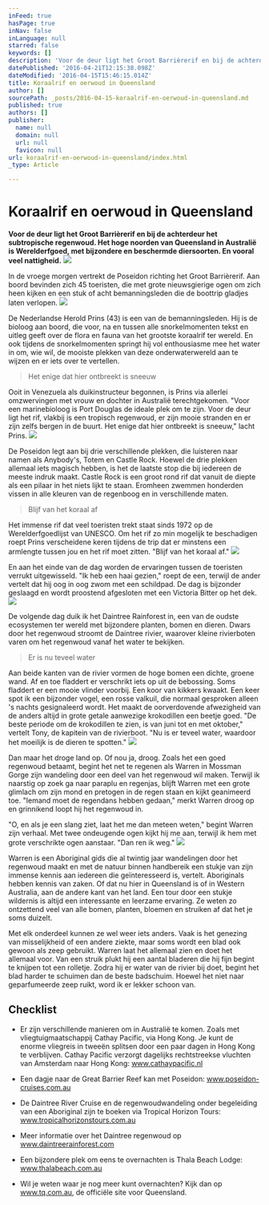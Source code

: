 ```yaml
---
inFeed: true
hasPage: true
inNav: false
inLanguage: null
starred: false
keywords: []
description: 'Voor de deur ligt het Groot Barrièrerif en bij de achterdeur het subtropische regenwoud. Het hoge noorden van Queensland in Australië is Werelderfgoed, met bijzondere en beschermde diersoorten. En vooral veel nattigheid.'
datePublished: '2016-04-21T12:15:38.098Z'
dateModified: '2016-04-15T15:46:15.014Z'
title: Koraalrif en oerwoud in Queensland
author: []
sourcePath: _posts/2016-04-15-koraalrif-en-oerwoud-in-queensland.md
published: true
authors: []
publisher:
  name: null
  domain: null
  url: null
  favicon: null
url: koraalrif-en-oerwoud-in-queensland/index.html
_type: Article

---
```

# Koraalrif en oerwoud in Queensland

**Voor de deur ligt het Groot Barrièrerif en bij de achterdeur het subtropische regenwoud. Het hoge noorden van Queensland in Australië is Werelderfgoed, met bijzondere en beschermde diersoorten. En vooral veel nattigheid.**
![](https://the-grid-user-content.s3-us-west-2.amazonaws.com/710820d5-d887-49eb-8247-573efdcf94d6.jpg)

In de vroege morgen vertrekt de Poseidon richting het Groot Barrièrerif. Aan boord bevinden zich 45 toeristen, die met grote nieuwsgierige ogen om zich heen kijken en een stuk of acht bemanningsleden die de boottrip gladjes laten verlopen.
![](https://the-grid-user-content.s3-us-west-2.amazonaws.com/cfb4087d-7c55-4c54-a394-1c16e3268bdd.jpg)

De Nederlandse Herold Prins (43) is een van de bemanningsleden. Hij is de bioloog aan boord, die voor, na en tussen alle snorkelmomenten tekst en uitleg geeft over de flora en fauna van het grootste koraalrif ter wereld. En ook tijdens de snorkelmomenten springt hij vol enthousiasme mee het water in om, wie wil, de mooiste plekken van deze onderwaterwereld aan te wijzen en er iets over te vertellen.

> Het enige dat hier ontbreekt is sneeuw

Ooit in Venezuela als duikinstructeur begonnen, is Prins via allerlei omzwervingen met vrouw en dochter in Australië terechtgekomen. "Voor een marinebioloog is Port Douglas de ideale plek om te zijn. Voor de deur ligt het rif, vlakbij is een tropisch regenwoud, er zijn mooie stranden en er zijn zelfs bergen in de buurt. Het enige dat hier ontbreekt is sneeuw," lacht Prins.
![](https://the-grid-user-content.s3-us-west-2.amazonaws.com/27623885-f4d9-405a-a2a4-6650a3d6aeb8.jpg)

De Poseidon legt aan bij drie verschillende plekken, die luisteren naar namen als Anybody's, Totem en Castle Rock. Hoewel de drie plekken allemaal iets magisch hebben, is het de laatste stop die bij iedereen de meeste indruk maakt. Castle Rock is een groot rond rif dat vanuit de diepte als een pilaar in het niets lijkt te staan. Eromheen zwemmen honderden vissen in alle kleuren van de regenboog en in verschillende maten.

> Blijf van het koraal af

Het immense rif dat veel toeristen trekt staat sinds 1972 op de Werelderfgoedlijst van UNESCO. Om het rif zo min mogelijk te beschadigen roept Prins verscheidene keren tijdens de trip dat er minstens een armlengte tussen jou en het rif moet zitten. "Blijf van het koraal af." ![](https://the-grid-user-content.s3-us-west-2.amazonaws.com/a7d359d1-f6f6-4f04-ad9f-58fa206c2801.jpg)

En aan het einde van de dag worden de ervaringen tussen de toeristen verrukt uitgewisseld. "Ik heb een haai gezien," roept de een, terwijl de ander vertelt dat hij oog in oog zwom met een schildpad. De dag is bijzonder geslaagd en wordt proostend afgesloten met een Victoria Bitter op het dek.
![](https://the-grid-user-content.s3-us-west-2.amazonaws.com/e2165d54-f569-40d6-981b-90def8d04da7.jpg)

De volgende dag duik ik het Daintree Rainforest in, een van de oudste ecosystemen ter wereld met bijzondere planten, bomen en dieren. Dwars door het regenwoud stroomt de Daintree rivier, waarover kleine rivierboten varen om het regenwoud vanaf het water te bekijken.

> Er is nu teveel water

Aan beide kanten van de rivier vormen de hoge bomen een dichte, groene wand. Af en toe fladdert er verschrikt iets op uit de bebossing. Soms fladdert er een mooie vlinder voorbij. Een koor van kikkers kwaakt. Een keer spot ik een bijzonder vogel, een rosse valkuil, die normaal gesproken alleen 's nachts gesignaleerd wordt. Het maakt de oorverdovende afwezigheid van de anders altijd in grote getale aanwezige krokodillen een beetje goed. "De beste periode om de krokodillen te zien, is van juni tot en met oktober," vertelt Tony, de kapitein van de rivierboot. "Nu is er teveel water, waardoor het moeilijk is de dieren te spotten."
![](https://the-grid-user-content.s3-us-west-2.amazonaws.com/21fb7851-d252-4e36-bfee-ca5505f0ef47.jpg)

Dan maar het droge land op. Of nou ja, droog. Zoals het een goed regenwoud betaamt, begint het net te regenen als Warren in Mossman Gorge zijn wandeling door een deel van het regenwoud wil maken. Terwijl ik naarstig op zoek ga naar paraplu en regenjas, blijft Warren met een grote glimlach om zijn mond en pretogen in de regen staan en kijkt geanimeerd toe. "Iemand moet de regendans hebben gedaan," merkt Warren droog op en grinnikend loopt hij het regenwoud in.

"O, en als je een slang ziet, laat het me dan meteen weten," begint Warren zijn verhaal. Met twee ondeugende ogen kijkt hij me aan, terwijl ik hem met grote verschrikte ogen aanstaar. "Dan ren ik weg."
![](https://the-grid-user-content.s3-us-west-2.amazonaws.com/e393f967-2a5d-40a9-823e-7b3319da3576.jpg)

Warren is een Aboriginal gids die al twintig jaar wandelingen door het regenwoud maakt en met de natuur binnen handbereik een stukje van zijn immense kennis aan iedereen die geïnteresseerd is, vertelt. Aboriginals hebben kennis van zaken. Of dat nu hier in Queensland is of in Western Australia, aan de andere kant van het land. Een tour door een stukje wildernis is altijd een interessante en leerzame ervaring. Ze weten zo ontzettend veel van alle bomen, planten, bloemen en struiken af dat het je soms duizelt.

Met elk onderdeel kunnen ze wel weer iets anders. Vaak is het genezing van misselijkheid of  een andere ziekte, maar soms wordt een blad ook gewoon als zeep gebruikt. Warren laat het allemaal zien en doet het allemaal voor. Van een struik plukt hij een aantal bladeren die hij fijn begint te knijpen tot een rolletje. Zodra hij er water van de rivier bij doet, begint het blad harder te schuimen dan de beste badschuim. Hoewel het niet naar geparfumeerde zeep ruikt, word ik er lekker schoon van.

## Checklist

* Er zijn verschillende manieren om in Australië te komen. Zoals met vliegtuigmaatschappij Cathay Pacific, via Hong Kong. Je kunt de enorme vliegreis in tweeën splitsen door een paar dagen in Hong Kong te verblijven. Cathay Pacific verzorgt dagelijks rechtstreekse vluchten van Amsterdam naar Hong Kong: www.cathaypacific.nl

* Een dagje naar de Great Barrier Reef kan met Poseidon: www.poseidon-cruises.com.au

* De Daintree River Cruise en de regenwoudwandeling onder begeleiding van een Aboriginal zijn te boeken via Tropical Horizon Tours: www.tropicalhorizonstours.com.au

* Meer informatie over het Daintree regenwoud op www.daintreerainforest.com 

* Een bijzondere plek om eens te overnachten is Thala Beach Lodge: www.thalabeach.com.au 

* Wil je weten waar je nog meer kunt overnachten? Kijk dan op www.tq.com.au, de officiële site voor Queensland.

**[][0][][1][][2][][3]**

[0]: http://www.cathaypacific.nl/
[1]: http://www.tropicalhorizonstours.com.au/
[2]: http://www.daintreerainforest.com/
[3]: http://www.thalabeach.com.au/